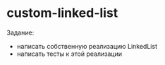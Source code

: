 # custom-linked-list

Задание:
 * написать собственную реализацию LinkedList 
 * написать тесты к этой реализации

